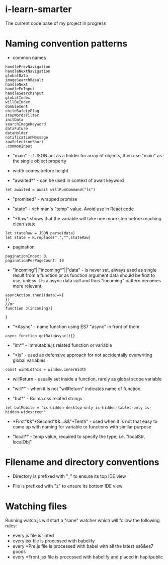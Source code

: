 # i-learn-smarter
The current code base of my project in progress

# Naming convention patterns
- common names
```
handlePrevNavigation
handleNextNavigation
globalData
imageSearchResult
handleNext
handleEnInput
handleSearchInput
globalIndex
willBeIndex
domElement
childSafetyFlag
stopWordsFilter
initData
searchImageKeyword
dataFuture
dataHolder
notificationMessage
rawSelectionShort
.commonInput
```
- "main" - if JSON act as a holder for array of objects, then use "main" as the single object property
- width comes before height

- "awaited*" - can be used in context of await keyword
```
let awaited = await willRunCommand("ls")
```
- "promised" - wrapped promise
- "state" - rich man's "temp" value. Avoid use in React code

- "*Raw" shows that the variable will take one more step before reaching clean state

```
let stateRaw = JSON.parse(data)
let state = R.replace(",","",stateRaw)
```
- pagination
```
paginationIndex: 0,
paginationPerPageCount: 10
```

- "incoming"||"incoming*"||"data" - is never set, always used as single result from a function or as function argument
data should be first to use, unless it is a async data call and thus "incoming" pattern becomes more relevant
```
asyncAction.then((data)=>{
})
//or
function J(incoming){

}
```

- "*Async" - name function using ES7 "async" in front of them

```
async function getDataAsync(){}
```

- "im*" - immutable.js related function or variable

- "*Is" - used as defensive approach for not accidentally overwriting global variables
```
const winWidthIs = window.innerWidth
```

- willReturn - usually set inside a function, rarely as global scope variable

- "will*" - when it is not "willReturn" indicates name of function

- "bul*" - Bulma.css related strings
```
let bulMobile = "is-hidden-desktop-only is-hidden-tablet-only is-hidden-widescreen"
```
- *First"&&"*Second"&&...&&"*Tenth" - used when it is not that easy to came up with naming for variable or functions with similar purpose

- "local*" - temp value, required to specify the type, i.e. "localStr, localObj"

# Filename and directory conventions

- Directory is prefixed with "_" to ensure its top IDE view

- File is prefixed with "z" to ensure its bottom IDE view

# Watching files

Running watch.js will start a "sane" watcher which will follow the following rules:
- every js file is linted
- every jsx file is processed with babelify
- every *Pre.js file is processed with babel with all the latest es6&es7 goods
- every *Front.jsx file is processed with babelify and placed in hapi/public

